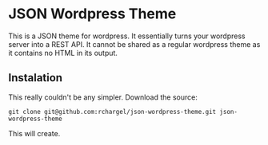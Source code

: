 JSON Wordpress Theme
====================

This is a JSON theme for wordpress.  It essentially turns your wordpress server into a REST API. It cannot be shared as a regular wordpress theme as it contains no HTML in its output.

Instalation
-----------

This really couldn't be any simpler.  Download the source:

    git clone git@github.com:rchargel/json-wordpress-theme.git json-wordpress-theme

This will create.

